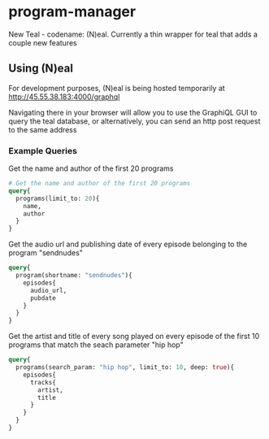 # program-manager
New Teal - codename: (N)eal. 
Currently a thin wrapper for teal that adds a couple new features

## Using (N)eal
For development purposes, (N)eal is being hosted temporarily at http://45.55.38.183:4000/graphql

Navigating there in your browser will allow you to use the GraphiQL GUI to query the teal database, or alternatively,
you can send an http post request to the same address

### Example Queries

Get the name and author of the first 20 programs
```graphql
# Get the name and author of the first 20 programs
query{
  programs(limit_to: 20){
    name,
    author
  }
}
```
Get the audio url and publishing date of every episode belonging to the program "sendnudes"
```graphql
query{
  program(shortname: "sendnudes"){
    episodes{
      audio_url,
      pubdate
    }
  }
}
```
Get the artist and title of every song played on every episode of the first 10 programs
that match the seach parameter "hip hop"
```graphql
query{
  programs(search_param: "hip hop", limit_to: 10, deep: true){
    episodes{
      tracks{
        artist,
        title
      }
    }
  }
}
```
